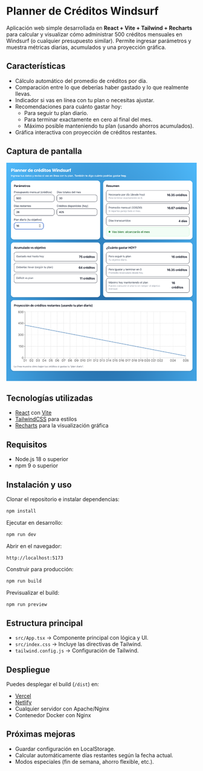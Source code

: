 # Planner de Créditos Windsurf

Aplicación web simple desarrollada en **React + Vite + Tailwind + Recharts** para calcular y visualizar cómo administrar 500 créditos mensuales en Windsurf (o cualquier presupuesto similar). Permite ingresar parámetros y muestra métricas diarias, acumulados y una proyección gráfica.

## Características

- Cálculo automático del promedio de créditos por día.
- Comparación entre lo que deberías haber gastado y lo que realmente llevas.
- Indicador si vas en línea con tu plan o necesitas ajustar.
- Recomendaciones para cuánto gastar hoy:
  - Para seguir tu plan diario.
  - Para terminar exactamente en cero al final del mes.
  - Máximo posible manteniendo tu plan (usando ahorros acumulados).
- Gráfica interactiva con proyección de créditos restantes.

## Captura de pantalla

![Captura de pantalla](./public/capturas/demo.png)


## Tecnologías utilizadas

- [React](https://react.dev/) con [Vite](https://vitejs.dev/)
- [TailwindCSS](https://tailwindcss.com/) para estilos
- [Recharts](https://recharts.org/) para la visualización gráfica

## Requisitos

- Node.js 18 o superior
- npm 9 o superior

## Instalación y uso

Clonar el repositorio e instalar dependencias:

```bash
npm install
```

Ejecutar en desarrollo:

```bash
npm run dev
```

Abrir en el navegador:

```
http://localhost:5173
```

Construir para producción:

```bash
npm run build
```

Previsualizar el build:

```bash
npm run preview
```

## Estructura principal

- `src/App.tsx` → Componente principal con lógica y UI.
- `src/index.css` → Incluye las directivas de Tailwind.
- `tailwind.config.js` → Configuración de Tailwind.

## Despliegue

Puedes desplegar el build (`/dist`) en:
- [Vercel](https://vercel.com/)
- [Netlify](https://www.netlify.com/)
- Cualquier servidor con Apache/Nginx
- Contenedor Docker con Nginx

## Próximas mejoras

- Guardar configuración en LocalStorage.
- Calcular automáticamente días restantes según la fecha actual.
- Modos especiales (fin de semana, ahorro flexible, etc.).